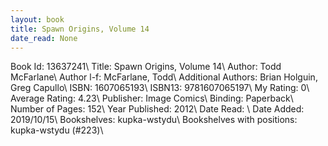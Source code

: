 ```yaml
---
layout: book
title: Spawn Origins, Volume 14
date_read: None
---
```


Book Id: 13637241\ 
Title: Spawn Origins, Volume 14\ 
Author: Todd McFarlane\ 
Author l-f: McFarlane, Todd\ 
Additional Authors: Brian Holguin, Greg Capullo\ 
ISBN: 1607065193\ 
ISBN13: 9781607065197\ 
My Rating: 0\ 
Average Rating: 4.23\ 
Publisher: Image Comics\ 
Binding: Paperback\ 
Number of Pages: 152\ 
Year Published: 2012\ 
Date Read: \ 
Date Added: 2019/10/15\ 
Bookshelves: kupka-wstydu\ 
Bookshelves with positions: kupka-wstydu (#223)\ 

